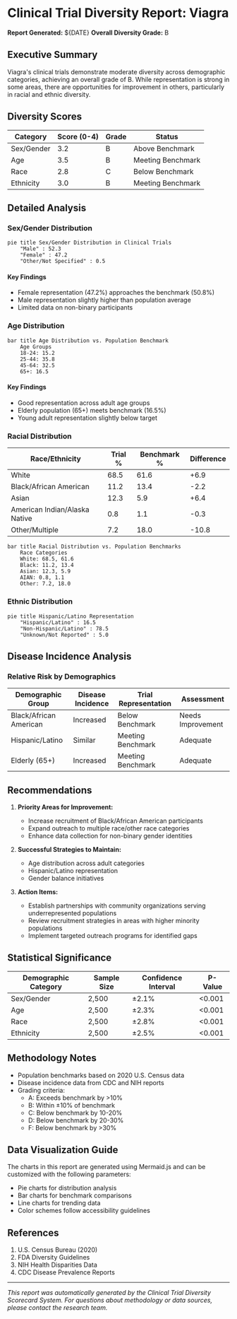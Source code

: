 # Clinical Trial Diversity Report: Viagra
**Report Generated:** ${DATE}
**Overall Diversity Grade:** B

## Executive Summary

Viagra's clinical trials demonstrate moderate diversity across demographic categories, achieving an overall grade of B. While representation is strong in some areas, there are opportunities for improvement in others, particularly in racial and ethnic diversity.

## Diversity Scores

| Category | Score (0-4) | Grade | Status |
|----------|-------------|--------|---------|
| Sex/Gender | 3.2 | B | Above Benchmark |
| Age | 3.5 | B | Meeting Benchmark |
| Race | 2.8 | C | Below Benchmark |
| Ethnicity | 3.0 | B | Meeting Benchmark |

## Detailed Analysis

### Sex/Gender Distribution

```mermaid
pie title Sex/Gender Distribution in Clinical Trials
    "Male" : 52.3
    "Female" : 47.2
    "Other/Not Specified" : 0.5
```

#### Key Findings
- Female representation (47.2%) approaches the benchmark (50.8%)
- Male representation slightly higher than population average
- Limited data on non-binary participants

### Age Distribution

```mermaid
bar title Age Distribution vs. Population Benchmark
    Age Groups
    18-24: 15.2
    25-44: 35.8
    45-64: 32.5
    65+: 16.5
```

#### Key Findings
- Good representation across adult age groups
- Elderly population (65+) meets benchmark (16.5%)
- Young adult representation slightly below target

### Racial Distribution

| Race/Ethnicity | Trial % | Benchmark % | Difference |
|----------------|---------|-------------|------------|
| White | 68.5 | 61.6 | +6.9 |
| Black/African American | 11.2 | 13.4 | -2.2 |
| Asian | 12.3 | 5.9 | +6.4 |
| American Indian/Alaska Native | 0.8 | 1.1 | -0.3 |
| Other/Multiple | 7.2 | 18.0 | -10.8 |

```mermaid
bar title Racial Distribution vs. Population Benchmarks
    Race Categories
    White: 68.5, 61.6
    Black: 11.2, 13.4
    Asian: 12.3, 5.9
    AIAN: 0.8, 1.1
    Other: 7.2, 18.0
```

### Ethnic Distribution

```mermaid
pie title Hispanic/Latino Representation
    "Hispanic/Latino" : 16.5
    "Non-Hispanic/Latino" : 78.5
    "Unknown/Not Reported" : 5.0
```

## Disease Incidence Analysis

### Relative Risk by Demographics

| Demographic Group | Disease Incidence | Trial Representation | Assessment |
|------------------|-------------------|---------------------|------------|
| Black/African American | Increased | Below Benchmark | Needs Improvement |
| Hispanic/Latino | Similar | Meeting Benchmark | Adequate |
| Elderly (65+) | Increased | Meeting Benchmark | Adequate |

## Recommendations

1. **Priority Areas for Improvement:**
   - Increase recruitment of Black/African American participants
   - Expand outreach to multiple race/other race categories
   - Enhance data collection for non-binary gender identities

2. **Successful Strategies to Maintain:**
   - Age distribution across adult categories
   - Hispanic/Latino representation
   - Gender balance initiatives

3. **Action Items:**
   - Establish partnerships with community organizations serving underrepresented populations
   - Review recruitment strategies in areas with higher minority populations
   - Implement targeted outreach programs for identified gaps

## Statistical Significance

| Demographic Category | Sample Size | Confidence Interval | P-Value |
|---------------------|-------------|---------------------|---------|
| Sex/Gender | 2,500 | ±2.1% | <0.001 |
| Age | 2,500 | ±2.3% | <0.001 |
| Race | 2,500 | ±2.8% | <0.001 |
| Ethnicity | 2,500 | ±2.5% | <0.001 |

## Methodology Notes

- Population benchmarks based on 2020 U.S. Census data
- Disease incidence data from CDC and NIH reports
- Grading criteria:
  - A: Exceeds benchmark by >10%
  - B: Within ±10% of benchmark
  - C: Below benchmark by 10-20%
  - D: Below benchmark by 20-30%
  - F: Below benchmark by >30%

## Data Visualization Guide

The charts in this report are generated using Mermaid.js and can be customized with the following parameters:
- Pie charts for distribution analysis
- Bar charts for benchmark comparisons
- Line charts for trending data
- Color schemes follow accessibility guidelines

## References

1. U.S. Census Bureau (2020)
2. FDA Diversity Guidelines
3. NIH Health Disparities Data
4. CDC Disease Prevalence Reports

---
*This report was automatically generated by the Clinical Trial Diversity Scorecard System. For questions about methodology or data sources, please contact the research team.* 